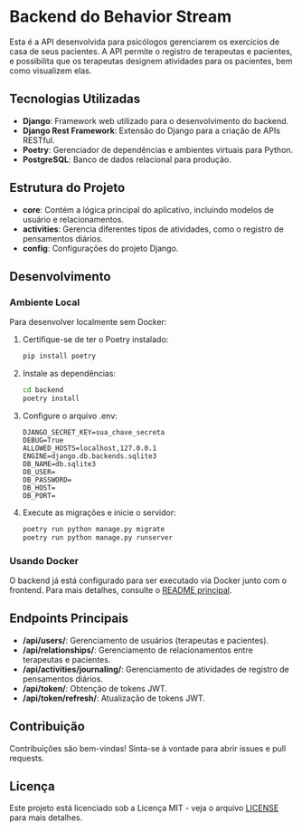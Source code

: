 # Backend do Behavior Stream

Esta é a API desenvolvida para psicólogos gerenciarem os exercícios de casa de seus pacientes. A API permite o registro de terapeutas e pacientes, e possibilita que os terapeutas designem atividades para os pacientes, bem como visualizem elas.

## Tecnologias Utilizadas

- **Django**: Framework web utilizado para o desenvolvimento do backend.
- **Django Rest Framework**: Extensão do Django para a criação de APIs RESTful.
- **Poetry**: Gerenciador de dependências e ambientes virtuais para Python.
- **PostgreSQL**: Banco de dados relacional para produção.

## Estrutura do Projeto

  - **core**: Contém a lógica principal do aplicativo, incluindo modelos de usuário e relacionamentos.
  - **activities**: Gerencia diferentes tipos de atividades, como o registro de pensamentos diários.
  - **config**: Configurações do projeto Django.

## Desenvolvimento

### Ambiente Local

Para desenvolver localmente sem Docker:

1. Certifique-se de ter o Poetry instalado:

   ```bash
   pip install poetry
   ```

2. Instale as dependências:

   ```bash
   cd backend
   poetry install
   ```

3. Configure o arquivo .env:

   ```
   DJANGO_SECRET_KEY=sua_chave_secreta
   DEBUG=True
   ALLOWED_HOSTS=localhost,127.0.0.1
   ENGINE=django.db.backends.sqlite3
   DB_NAME=db.sqlite3
   DB_USER=
   DB_PASSWORD=
   DB_HOST=
   DB_PORT=
   ```

4. Execute as migrações e inicie o servidor:

   ```bash
   poetry run python manage.py migrate
   poetry run python manage.py runserver
   ```

### Usando Docker

O backend já está configurado para ser executado via Docker junto com o frontend. Para mais detalhes, consulte o [README principal](../README.md).

## Endpoints Principais

- **/api/users/**: Gerenciamento de usuários (terapeutas e pacientes).
- **/api/relationships/**: Gerenciamento de relacionamentos entre terapeutas e pacientes.
- **/api/activities/journaling/**: Gerenciamento de atividades de registro de pensamentos diários.
- **/api/token/**: Obtenção de tokens JWT.
- **/api/token/refresh/**: Atualização de tokens JWT.

## Contribuição

Contribuições são bem-vindas! Sinta-se à vontade para abrir issues e pull requests.

## Licença

Este projeto está licenciado sob a Licença MIT - veja o arquivo [LICENSE](LICENSE) para mais detalhes.

